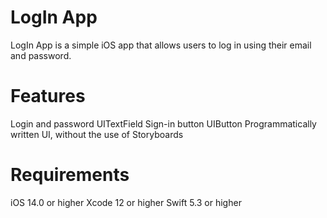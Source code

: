 # LogIn App
LogIn App is a simple iOS app that allows users to log in using their email and password.
# Features
Login and password UITextField
Sign-in button UIButton
Programmatically written UI, without the use of Storyboards

# Requirements
iOS 14.0 or higher
Xcode 12 or higher
Swift 5.3 or higher
